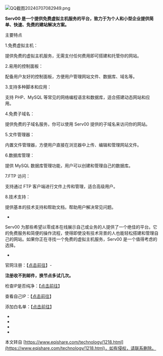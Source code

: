 ![QQ截图20240707082949.png](https://www.eqishare.com/zb_users/upload/2024/07/202407071720314264441522.png)

**Serv00 是一个提供免费虚拟主机服务的平台，致力于为个人和小型企业提供简单、快速、免费的建站解决方案。**

主要特点

1.免费虚拟主机：

提供免费的虚拟主机服务，无需支付任何费用即可搭建和托管你的网站。

2.易用的控制面板：

配备用户友好的控制面板，方便用户管理网站文件、数据库、域名等。

3.支持多种脚本和应用：

支持 PHP、MySQL 等常见的网络编程语言和数据库，适合搭建动态网站和应用。

4.免费子域名：

提供免费的子域名服务，你可以使用 Serv00 提供的子域名来访问你的网站。

5.文件管理器：

内置文件管理器，方便用户直接在浏览器中上传、编辑和管理网站文件。

6.数据库管理：

提供 MySQL 数据库管理功能，用户可以创建和管理自己的数据库。

7.FTP 访问：

支持通过 FTP 客户端进行文件上传和管理，适合高级用户。

8.技术支持：

提供基本的技术支持和帮助文档，帮助用户解决常见问题。

-

Serv00 为那些希望以零成本在线展示自己或业务的人提供了一个绝佳的平台。它的免费服务和简便的操作流程，使得即使没有技术背景的人也能轻松搭建和管理自己的网站。如果你正在寻找一个免费的虚拟主机服务，Serv00 是一个值得考虑的选择。

-

官网注册：【[点击前往](https://www.serv00.com/)】-

**注册收不到邮件，换节点多试几次。**

检查IP是否纯净：【[点击前往](https://scamalytics.com/)】

查看自己IP：【[点击前往](http://myip.com/)】

添加白名单：【[点击前往](https://www.serv00.com/ip_unban/)】

-

-

-

-

本文转自 [https://www.eqishare.com/technology/1218.html](https://www.eqishare.com/technology/1218.html)，如有侵权，请联系删除。